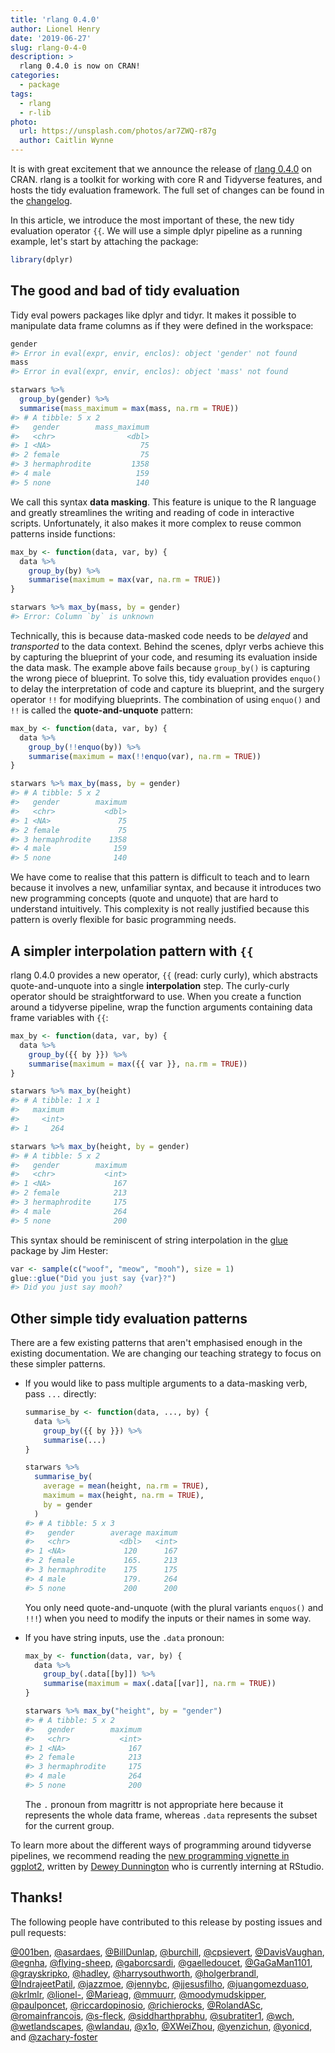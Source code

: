 ```yaml
---
title: 'rlang 0.4.0'
author: Lionel Henry
date: '2019-06-27'
slug: rlang-0-4-0
description: >
  rlang 0.4.0 is now on CRAN!
categories:
  - package
tags:
  - rlang
  - r-lib
photo:
  url: https://unsplash.com/photos/ar7ZWQ-r87g
  author: Caitlin Wynne
---
```




It is with great excitement that we announce the release of [rlang 0.4.0](https://rlang.r-lib.org) on CRAN. rlang is a toolkit for working with core R and Tidyverse features, and hosts the tidy evaluation framework. The full set of changes can be found in the [changelog](https://rlang.r-lib.org/news/index.html#rlang-0-4-0). 

In this article, we introduce the most important of these, the new tidy evaluation operator `{{`. We will use a simple dplyr pipeline as a running example, let's start by attaching the package:


```r
library(dplyr)
```


## The good and bad of tidy evaluation

Tidy eval powers packages like dplyr and tidyr. It makes it possible to manipulate data frame columns as if they were defined in the workspace:


```r
gender
#> Error in eval(expr, envir, enclos): object 'gender' not found
mass
#> Error in eval(expr, envir, enclos): object 'mass' not found

starwars %>%
  group_by(gender) %>%
  summarise(mass_maximum = max(mass, na.rm = TRUE))
#> # A tibble: 5 x 2
#>   gender        mass_maximum
#>   <chr>                <dbl>
#> 1 <NA>                    75
#> 2 female                  75
#> 3 hermaphrodite         1358
#> 4 male                   159
#> 5 none                   140
```

We call this syntax __data masking__. This feature is unique to the R language and greatly streamlines the writing and reading of code in interactive scripts. Unfortunately, it also makes it more complex to reuse common patterns inside functions:


```r
max_by <- function(data, var, by) {
  data %>%
    group_by(by) %>%
    summarise(maximum = max(var, na.rm = TRUE))
}

starwars %>% max_by(mass, by = gender)
#> Error: Column `by` is unknown
```

Technically, this is because data-masked code needs to be _delayed_ and _transported_ to the data context. Behind the scenes, dplyr verbs achieve this by capturing the blueprint of your code, and resuming its evaluation inside the data mask. The example above fails because `group_by()` is capturing the wrong piece of blueprint. To solve this, tidy evaluation provides `enquo()` to delay the interpretation of code and capture its blueprint, and the surgery operator `!!` for modifying blueprints. The combination of using `enquo()` and `!!` is called the __quote-and-unquote__ pattern:


```r
max_by <- function(data, var, by) {
  data %>%
    group_by(!!enquo(by)) %>%
    summarise(maximum = max(!!enquo(var), na.rm = TRUE))
}

starwars %>% max_by(mass, by = gender)
#> # A tibble: 5 x 2
#>   gender        maximum
#>   <chr>           <dbl>
#> 1 <NA>               75
#> 2 female             75
#> 3 hermaphrodite    1358
#> 4 male              159
#> 5 none              140
```

We have come to realise that this pattern is difficult to teach and to learn because it involves a new, unfamiliar syntax, and because it introduces two new programming concepts (quote and unquote) that are hard to understand intuitively. This complexity is not really justified because this pattern is overly flexible for basic programming needs.


## A simpler interpolation pattern with `{{`

rlang 0.4.0 provides a new operator, `{{` (read: curly curly), which abstracts quote-and-unquote into a single __interpolation__ step. The curly-curly operator should be straightforward to use. When you create a function around a tidyverse pipeline, wrap the function arguments containing data frame variables with `{{`:


```r
max_by <- function(data, var, by) {
  data %>%
    group_by({{ by }}) %>%
    summarise(maximum = max({{ var }}, na.rm = TRUE))
}

starwars %>% max_by(height)
#> # A tibble: 1 x 1
#>   maximum
#>     <int>
#> 1     264

starwars %>% max_by(height, by = gender)
#> # A tibble: 5 x 2
#>   gender        maximum
#>   <chr>           <int>
#> 1 <NA>              167
#> 2 female            213
#> 3 hermaphrodite     175
#> 4 male              264
#> 5 none              200
```

This syntax should be reminiscent of string interpolation in the [glue](https://glue.tidyverse.org/) package by Jim Hester:


```r
var <- sample(c("woof", "meow", "mooh"), size = 1)
glue::glue("Did you just say {var}?")
#> Did you just say mooh?
```


## Other simple tidy evaluation patterns

There are a few existing patterns that aren't emphasised enough in the existing documentation. We are changing our teaching strategy to focus on these simpler patterns.

* If you would like to pass multiple arguments to a data-masking verb, pass `...` directly:

  
  ```r
  summarise_by <- function(data, ..., by) {
    data %>%
      group_by({{ by }}) %>%
      summarise(...)
  }
  
  starwars %>%
    summarise_by(
      average = mean(height, na.rm = TRUE),
      maximum = max(height, na.rm = TRUE),
      by = gender
    )
  #> # A tibble: 5 x 3
  #>   gender        average maximum
  #>   <chr>           <dbl>   <int>
  #> 1 <NA>             120      167
  #> 2 female           165.     213
  #> 3 hermaphrodite    175      175
  #> 4 male             179.     264
  #> 5 none             200      200
  ```

  You only need quote-and-unquote (with the plural variants `enquos()` and `!!!`) when you need to modify the inputs or their names in some way.

* If you have string inputs, use the `.data` pronoun:

  
  ```r
  max_by <- function(data, var, by) {
    data %>%
      group_by(.data[[by]]) %>%
      summarise(maximum = max(.data[[var]], na.rm = TRUE))
  }
  
  starwars %>% max_by("height", by = "gender")
  #> # A tibble: 5 x 2
  #>   gender        maximum
  #>   <chr>           <int>
  #> 1 <NA>              167
  #> 2 female            213
  #> 3 hermaphrodite     175
  #> 4 male              264
  #> 5 none              200
  ```

  The `.` pronoun from magrittr is not appropriate here because it represents the whole data frame, whereas `.data` represents the subset for the current group.


To learn more about the different ways of programming around tidyverse pipelines, we recommend reading the [new programming vignette in ggplot2](https://ggplot2.tidyverse.org/dev/articles/ggplot2-in-packages.html#using-aes-and-vars-in-a-package-function), written by [Dewey Dunnington](https://github.com/paleolimbot) who is currently interning at RStudio.


## Thanks!

The following people have contributed to this release by posting issues and pull requests:

[&#x0040;001ben](https://github.com/001ben), [&#x0040;asardaes](https://github.com/asardaes), [&#x0040;BillDunlap](https://github.com/BillDunlap), [&#x0040;burchill](https://github.com/burchill), [&#x0040;cpsievert](https://github.com/cpsievert), [&#x0040;DavisVaughan](https://github.com/DavisVaughan), [&#x0040;egnha](https://github.com/egnha), [&#x0040;flying-sheep](https://github.com/flying-sheep), [&#x0040;gaborcsardi](https://github.com/gaborcsardi), [&#x0040;gaelledoucet](https://github.com/gaelledoucet), [&#x0040;GaGaMan1101](https://github.com/GaGaMan1101), [&#x0040;grayskripko](https://github.com/grayskripko), [&#x0040;hadley](https://github.com/hadley), [&#x0040;harrysouthworth](https://github.com/harrysouthworth), [&#x0040;holgerbrandl](https://github.com/holgerbrandl), [&#x0040;IndrajeetPatil](https://github.com/IndrajeetPatil), [&#x0040;jazzmoe](https://github.com/jazzmoe), [&#x0040;jennybc](https://github.com/jennybc), [&#x0040;jjesusfilho](https://github.com/jjesusfilho), [&#x0040;juangomezduaso](https://github.com/juangomezduaso), [&#x0040;krlmlr](https://github.com/krlmlr), [&#x0040;lionel-](https://github.com/lionel-), [&#x0040;Marieag](https://github.com/Marieag), [&#x0040;mmuurr](https://github.com/mmuurr), [&#x0040;moodymudskipper](https://github.com/moodymudskipper), [&#x0040;paulponcet](https://github.com/paulponcet), [&#x0040;riccardopinosio](https://github.com/riccardopinosio), [&#x0040;richierocks](https://github.com/richierocks), [&#x0040;RolandASc](https://github.com/RolandASc), [&#x0040;romainfrancois](https://github.com/romainfrancois), [&#x0040;s-fleck](https://github.com/s-fleck), [&#x0040;siddharthprabhu](https://github.com/siddharthprabhu), [&#x0040;subratiter1](https://github.com/subratiter1), [&#x0040;wch](https://github.com/wch), [&#x0040;wetlandscapes](https://github.com/wetlandscapes), [&#x0040;wlandau](https://github.com/wlandau), [&#x0040;x1o](https://github.com/x1o), [&#x0040;XWeiZhou](https://github.com/XWeiZhou), [&#x0040;yenzichun](https://github.com/yenzichun), [&#x0040;yonicd](https://github.com/yonicd), and [&#x0040;zachary-foster](https://github.com/zachary-foster)

